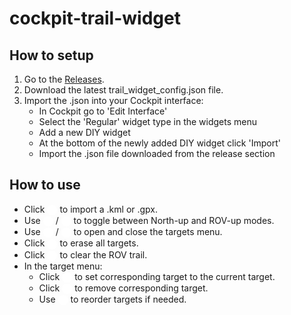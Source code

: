 # cockpit-trail-widget

## How to setup
1. Go to the [Releases](https://github.com/Revive-Our-Gulf/cockpit-trail-widget/releases).
2. Download the latest trail_widget_config.json file.
3. Import the .json into your Cockpit interface:
    * In Cockpit go to 'Edit Interface'
    * Select the 'Regular' widget type in the widgets menu
    * Add a new DIY widget
    * At the bottom of the newly added DIY widget click 'Import'
    * Import the .json file downloaded from the release section

## How to use
- Click <img src="./icons/file-import.svg" width="16" height="16" style="vertical-align: middle; background: white; border-radius: 50%;" /> to import a .kml or .gpx.
- Use <img src="./icons/compass.svg" width="16" height="16" style="vertical-align: middle; background: white; border-radius: 50%;" /> / <img src="./icons/navigation.svg" width="16" height="16" style="vertical-align: middle; background: white; border-radius: 50%;" /> to toggle between North-up and ROV-up modes.
- Use <img src="./icons/chevron-up.svg" width="16" height="16" style="vertical-align: middle; background: white; border-radius: 50%;" /> / <img src="./icons/chevron-down.svg" width="16" height="16" style="vertical-align: middle; background: white; border-radius: 50%;" />  to open and close the targets menu.
- Click <img src="./icons/map-marker-remove.svg" width="16" height="16" style="vertical-align: middle; background: white; border-radius: 50%;" /> to erase all targets.
- Click <img src="./icons/eraser.svg" width="16" height="16" style="vertical-align: middle; background: white; border-radius: 50%;" /> to clear the ROV trail.
- In the target menu:
    - Click <img src="./icons/target.svg" width="16" height="16" style="vertical-align: middle; background: white; border-radius: 50%;" /> to set corresponding target to the current target.
    - Click <img src="./icons/close.svg" width="16" height="16" style="vertical-align: middle; background: white; border-radius: 50%;" /> to remove corresponding target.
    - Use <img src="./icons/drag.svg" width="16" height="16" style="vertical-align: middle; background: white; border-radius: 50%;" /> to reorder targets if needed.
